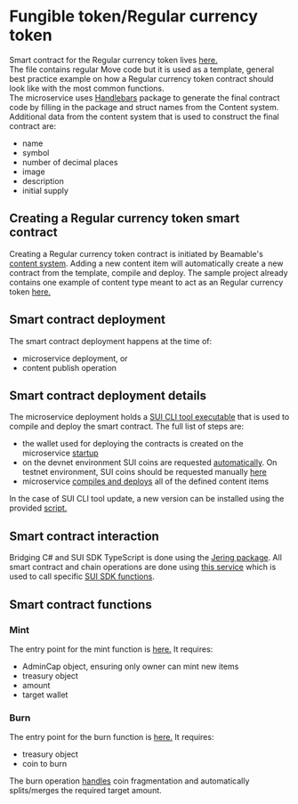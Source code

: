 # Fungible token/Regular currency token

Smart contract for the Regular currency token lives [here.](https://github.com/beamable/sui-example/blob/main/sui-unity/microservices/services/SuiFederation/Features/Contract/Templates/coin.move)  
The file contains regular Move code but it is used as a template, general best practice example on how a Regular currency token contract should look like with the most common functions.   
The microservice uses [Handlebars](https://www.nuget.org/packages/Handlebars.Net/) package to generate the final contract code by filling in the package and struct names from the Content system. Additional data from the content system that is used to construct the final contract are:
- name
- symbol
- number of decimal places
- image
- description
- initial supply

## Creating a Regular currency token smart contract
Creating a Regular currency token contract is initiated by Beamable's [content system](https://docs.beamable.com/docs/content-guide). Adding a new content item will automatically create a new contract from the template, compile and deploy. The sample project already contains one example of content type meant to act as an Regular currency token [here.](https://github.com/beamable/sui-example/blob/main/sui-unity/microservices/services/SuiFederationCommon/FederationContent/CoinCurrency.cs)

## Smart contract deployment  
The smart contract deployment happens at the time of: 
- microservice deployment, or
- content publish operation

## Smart contract deployment details  
The microservice deployment holds a [SUI CLI tool executable](https://github.com/beamable/sui-example/tree/main/sui-unity/microservices/services/SuiFederation/SuiTools) that is used to compile and deploy the smart contract. 
The full list of steps are:  
- the wallet used for deploying the contracts is created on the microservice [startup](https://github.com/beamable/sui-example/blob/main/sui-unity/microservices/services/SuiFederation/SuiFederation.cs#L40)
- on the devnet environment SUI coins are requested [automatically](https://github.com/beamable/sui-example/blob/main/sui-unity/microservices/services/SuiFederation/Features/Contract/SuiClientWrapper/SuiClient.cs#L54). On testnet environment, SUI coins should be requested manually [here](https://faucet.sui.io/)
- microservice [compiles and deploys](https://github.com/beamable/sui-example/blob/main/sui-unity/microservices/services/SuiFederation/Features/Contract/SuiClientWrapper/SuiClient.cs#L74) all of the defined content items

In the case of SUI CLI tool update, a new version can be installed using the provided [script.](https://github.com/beamable/sui-example/blob/main/sui-unity/microservices/services/SuiFederation/install_sui_tools.ps1)  

## Smart contract interaction
Bridging C# and SUI SDK TypeScript is done using the [Jering package](https://www.nuget.org/packages/Jering.Javascript.NodeJS). All smart contract and chain operations are done using [this service](https://github.com/beamable/sui-example/blob/main/sui-unity/microservices/services/SuiFederation/Features/SuiApi/SuiApiService.cs) which is used to call specific [SUI SDK functions](https://github.com/beamable/sui-example/blob/main/sui-unity/microservices/services/SuiFederation/Features/SuiApi/ts/bridge.ts).

## Smart contract functions
### Mint
The entry point for the mint function is [here.](https://github.com/beamable/sui-example/blob/main/sui-unity/microservices/services/SuiFederation/Features/Contract/Templates/coin.move#L41) It requires:
- AdminCap object, ensuring only owner can mint new items
- treasury object
- amount
- target wallet

### Burn
The entry point for the burn function is [here.](https://github.com/beamable/sui-example/blob/main/sui-unity/microservices/services/SuiFederation/Features/Contract/Templates/coin.move#L52) It requires:
- treasury object
- coin to burn

The burn operation [handles](https://github.com/beamable/sui-example/blob/main/sui-unity/microservices/services/SuiFederation/Features/SuiApi/ts/bridge.ts#L361) coin fragmentation and automatically splits/merges the required target amount. 
